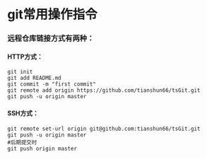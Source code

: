 # git常用操作指令

### 远程仓库链接方式有两种：

#### HTTP方式：

```
git init
git add README.md
git commit -m "first commit"
git remote add origin https://github.com/tianshun66/tsGit.git
git push -u origin master
```

#### SSH方式：

```
git remote set-url origin git@github.com:tianshun66/tsGit.git
git push -u origin master
#后期提交时
git push origin master
```

